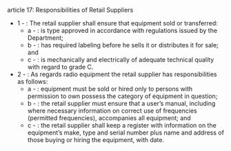 article 17: Responsibilities of Retail Suppliers 

<ul>
			<li>1 - : The retail supplier shall ensure that equipment sold or transferred:<ul>
						<li>a - : is type approved in accordance with regulations issued by the Department; <ul>
						</ul></li>						<li>b - : has required labeling before he sells it or distributes it for sale; and <ul>
						</ul></li>						<li>c - : is mechanically and electrically of adequate technical quality with regard to grade C. <ul>
						</ul></li>			</ul></li>			<li>2 - : As regards radio equipment the retail supplier has responsibilities as follows: <ul>
						<li>a - : equipment must be sold or hired only to persons with permission to own possess the category of equipment in question; <ul>
						</ul></li>						<li>b - : the retail supplier must ensure that a user’s manual, including where necessary information on correct use of frequencies (permitted frequencies), accompanies all equipment; and <ul>
						</ul></li>						<li>c - : the retail supplier shall keep a register with information on the equipment’s make, type and serial number plus name and address of those buying or hiring the equipment, with date.<ul>
						</ul></li>			</ul></li></ul>